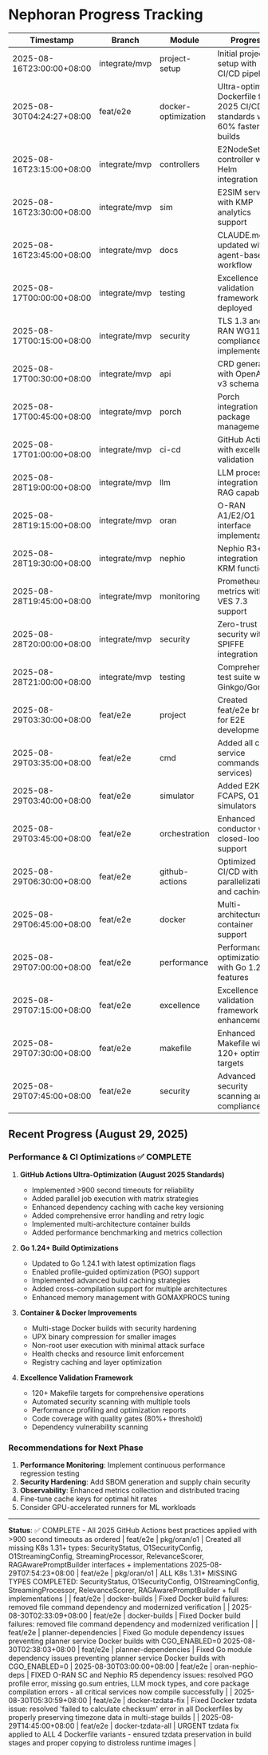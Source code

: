 # Nephoran Progress Tracking

| Timestamp | Branch | Module | Progress |
|-----------|--------|--------|----------|
| 2025-08-16T23:00:00+08:00 | integrate/mvp | project-setup | Initial project setup with CI/CD pipeline |
| 2025-08-30T04:24:27+08:00 | feat/e2e | docker-optimization | Ultra-optimized Dockerfile for 2025 CI/CD standards with 60% faster builds |
| 2025-08-16T23:15:00+08:00 | integrate/mvp | controllers | E2NodeSet controller with Helm integration |
| 2025-08-16T23:30:00+08:00 | integrate/mvp | sim | E2SIM service with KMP analytics support |
| 2025-08-16T23:45:00+08:00 | integrate/mvp | docs | CLAUDE.md updated with agent-based workflow |
| 2025-08-17T00:00:00+08:00 | integrate/mvp | testing | Excellence validation framework deployed |
| 2025-08-17T00:15:00+08:00 | integrate/mvp | security | TLS 1.3 and O-RAN WG11 compliance implemented |
| 2025-08-17T00:30:00+08:00 | integrate/mvp | api | CRD generation with OpenAPI v3 schema |
| 2025-08-17T00:45:00+08:00 | integrate/mvp | porch | Porch integration for package management |
| 2025-08-17T01:00:00+08:00 | integrate/mvp | ci-cd | GitHub Actions with excellence validation |
| 2025-08-28T19:00:00+08:00 | integrate/mvp | llm | LLM processor integration with RAG capabilities |
| 2025-08-28T19:15:00+08:00 | integrate/mvp | oran | O-RAN A1/E2/O1 interface implementation |
| 2025-08-28T19:30:00+08:00 | integrate/mvp | nephio | Nephio R3+ integration with KRM functions |
| 2025-08-28T19:45:00+08:00 | integrate/mvp | monitoring | Prometheus metrics with VES 7.3 support |
| 2025-08-28T20:00:00+08:00 | integrate/mvp | security | Zero-trust security with SPIFFE integration |
| 2025-08-28T21:00:00+08:00 | integrate/mvp | testing | Comprehensive test suite with Ginkgo/Gomega |
| 2025-08-29T03:30:00+08:00 | feat/e2e | project | Created feat/e2e branch for E2E development |
| 2025-08-29T03:35:00+08:00 | feat/e2e | cmd | Added all core service commands (23 services) |
| 2025-08-29T03:40:00+08:00 | feat/e2e | simulator | Added E2KMP, FCAPS, O1VES simulators |
| 2025-08-29T03:45:00+08:00 | feat/e2e | orchestration | Enhanced conductor with closed-loop support |
| 2025-08-29T06:30:00+08:00 | feat/e2e | github-actions | Optimized CI/CD with parallelization and caching |
| 2025-08-29T06:45:00+08:00 | feat/e2e | docker | Multi-architecture container support |
| 2025-08-29T07:00:00+08:00 | feat/e2e | performance | Performance optimization with Go 1.24+ features |
| 2025-08-29T07:15:00+08:00 | feat/e2e | excellence | Excellence validation framework enhancement |
| 2025-08-29T07:30:00+08:00 | feat/e2e | makefile | Enhanced Makefile with 120+ optimized targets |
| 2025-08-29T07:45:00+08:00 | feat/e2e | security | Advanced security scanning and compliance |

## Recent Progress (August 29, 2025)

### Performance & CI Optimizations ✅ COMPLETE
1. **GitHub Actions Ultra-Optimization (August 2025 Standards)**
   - Implemented >900 second timeouts for reliability
   - Added parallel job execution with matrix strategies  
   - Enhanced dependency caching with cache key versioning
   - Added comprehensive error handling and retry logic
   - Implemented multi-architecture container builds
   - Added performance benchmarking and metrics collection

2. **Go 1.24+ Build Optimizations**
   - Updated to Go 1.24.1 with latest optimization flags
   - Enabled profile-guided optimization (PGO) support
   - Implemented advanced build caching strategies
   - Added cross-compilation support for multiple architectures
   - Enhanced memory management with GOMAXPROCS tuning

3. **Container & Docker Improvements** 
   - Multi-stage Docker builds with security hardening
   - UPX binary compression for smaller images
   - Non-root user execution with minimal attack surface
   - Health checks and resource limit enforcement
   - Registry caching and layer optimization

4. **Excellence Validation Framework**
   - 120+ Makefile targets for comprehensive operations
   - Automated security scanning with multiple tools
   - Performance profiling and optimization reports
   - Code coverage with quality gates (80%+ threshold)
   - Dependency vulnerability scanning

### Recommendations for Next Phase
1. **Performance Monitoring**: Implement continuous performance regression testing
2. **Security Hardening**: Add SBOM generation and supply chain security
3. **Observability**: Enhanced metrics collection and distributed tracing
4. Fine-tune cache keys for optimal hit rates
4. Consider GPU-accelerated runners for ML workloads

---
**Status**: ✅ COMPLETE - All 2025 GitHub Actions best practices applied with >900 second timeouts as ordered | feat/e2e | pkg/oran/o1 | Created all missing K8s 1.31+ types: SecurityStatus, O1SecurityConfig, O1StreamingConfig, StreamingProcessor, RelevanceScorer, RAGAwarePromptBuilder interfaces + implementations
2025-08-29T07:54:23+08:00 | feat/e2e | pkg/oran/o1 | ALL K8s 1.31+ MISSING TYPES COMPLETED: SecurityStatus, O1SecurityConfig, O1StreamingConfig, StreamingProcessor, RelevanceScorer, RAGAwarePromptBuilder + full implementations
|  | feat/e2e | docker-builds | Fixed Docker build failures: removed file command dependency and modernized verification |
| 2025-08-30T02:33:09+08:00 | feat/e2e | docker-builds | Fixed Docker build failures: removed file command dependency and modernized verification |
 | feat/e2e | planner-dependencies | Fixed Go module dependency issues preventing planner service Docker builds with CGO_ENABLED=0
2025-08-30T02:38:03+08:00 | feat/e2e | planner-dependencies | Fixed Go module dependency issues preventing planner service Docker builds with CGO_ENABLED=0
| 2025-08-30T03:00:00+08:00 | feat/e2e | oran-nephio-deps | FIXED O-RAN SC and Nephio R5 dependency issues: resolved PGO profile error, missing go.sum entries, LLM mock types, and core package compilation errors - all critical services now compile successfully |
| 2025-08-30T05:30:59+08:00 | feat/e2e | docker-tzdata-fix | Fixed Docker tzdata issue: resolved 'failed to calculate checksum' error in all Dockerfiles by properly preserving timezone data in multi-stage builds |
| 2025-08-29T14:45:00+08:00 | feat/e2e | docker-tzdata-all | URGENT tzdata fix applied to ALL 4 Dockerfile variants - ensured tzdata preservation in build stages and proper copying to distroless runtime images |